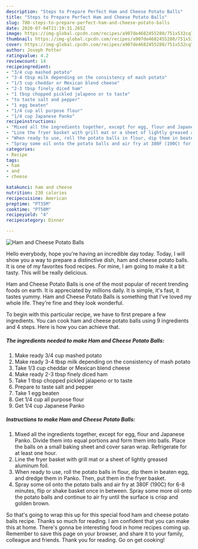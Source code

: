 ```yaml
---
description: "Steps to Prepare Perfect Ham and Cheese Potato Balls"
title: "Steps to Prepare Perfect Ham and Cheese Potato Balls"
slug: 780-steps-to-prepare-perfect-ham-and-cheese-potato-balls
date: 2020-07-04T21:19:31.265Z
image: https://img-global.cpcdn.com/recipes/a907de4682455280/751x532cq70/ham-and-cheese-potato-balls-recipe-main-photo.jpg
thumbnail: https://img-global.cpcdn.com/recipes/a907de4682455280/751x532cq70/ham-and-cheese-potato-balls-recipe-main-photo.jpg
cover: https://img-global.cpcdn.com/recipes/a907de4682455280/751x532cq70/ham-and-cheese-potato-balls-recipe-main-photo.jpg
author: Joseph Potter
ratingvalue: 4.2
reviewcount: 14
recipeingredient:
- "3/4 cup mashed potato"
- "3-4 tbsp milk depending on the consistency of mash potato"
- "1/3 cup cheddar or Mexican blend cheese"
- "2-3 tbsp finely diced ham"
- "1 tbsp chopped pickled jalapeno or to taste"
- "to taste salt and pepper"
- "1 egg beaten"
- "1/4 cup all purpose flour"
- "1/4 cup Japanese Panko"
recipeinstructions:
- "Mixed all the ingredients together, except for egg, flour and Japanese Panko. Divide them into equal portions and form them into balls. Place the balls on a small baking sheet and cover saran wrap. Refrigerate for at least one hour."
- "Line the fryer basket with grill mat or a sheet of lightly greased aluminum foil."
- "When ready to use, roll the potato balls in flour, dip them in beaten egg, and dredge them in Panko. Then, put them in the fryer basket."
- "Spray some oil onto the potato balls and air fry at 380F (190C) for 6-8 minutes, flip or shake basket once in between. Spray some more oil onto the potato balls and continue to air fry until the surface is crisp and golden brown."
categories:
- Recipe
tags:
- ham
- and
- cheese

katakunci: ham and cheese 
nutrition: 230 calories
recipecuisine: American
preptime: "PT35M"
cooktime: "PT58M"
recipeyield: "4"
recipecategory: Dinner

---
```



![Ham and Cheese Potato Balls](https://img-global.cpcdn.com/recipes/a907de4682455280/751x532cq70/ham-and-cheese-potato-balls-recipe-main-photo.jpg)

Hello everybody, hope you're having an incredible day today. Today, I will show you a way to prepare a distinctive dish, ham and cheese potato balls. It is one of my favorites food recipes. For mine, I am going to make it a bit tasty. This will be really delicious.



Ham and Cheese Potato Balls is one of the most popular of recent trending foods on earth. It is appreciated by millions daily. It is simple, it's fast, it tastes yummy. Ham and Cheese Potato Balls is something that I've loved my whole life. They're fine and they look wonderful.


To begin with this particular recipe, we have to first prepare a few ingredients. You can cook ham and cheese potato balls using 9 ingredients and 4 steps. Here is how you can achieve that.

<!--inarticleads1-->

##### The ingredients needed to make Ham and Cheese Potato Balls:

1. Make ready 3/4 cup mashed potato
1. Make ready 3-4 tbsp milk depending on the consistency of mash potato
1. Take 1/3 cup cheddar or Mexican blend cheese
1. Make ready 2-3 tbsp finely diced ham
1. Take 1 tbsp chopped pickled jalapeno or to taste
1. Prepare to taste salt and pepper
1. Take 1 egg beaten
1. Get 1/4 cup all purpose flour
1. Get 1/4 cup Japanese Panko




<!--inarticleads2-->

##### Instructions to make Ham and Cheese Potato Balls:

1. Mixed all the ingredients together, except for egg, flour and Japanese Panko. Divide them into equal portions and form them into balls. Place the balls on a small baking sheet and cover saran wrap. Refrigerate for at least one hour.
1. Line the fryer basket with grill mat or a sheet of lightly greased aluminum foil.
1. When ready to use, roll the potato balls in flour, dip them in beaten egg, and dredge them in Panko. Then, put them in the fryer basket.
1. Spray some oil onto the potato balls and air fry at 380F (190C) for 6-8 minutes, flip or shake basket once in between. Spray some more oil onto the potato balls and continue to air fry until the surface is crisp and golden brown.




So that's going to wrap this up for this special food ham and cheese potato balls recipe. Thanks so much for reading. I am confident that you can make this at home. There's gonna be interesting food in home recipes coming up. Remember to save this page on your browser, and share it to your family, colleague and friends. Thank you for reading. Go on get cooking!
